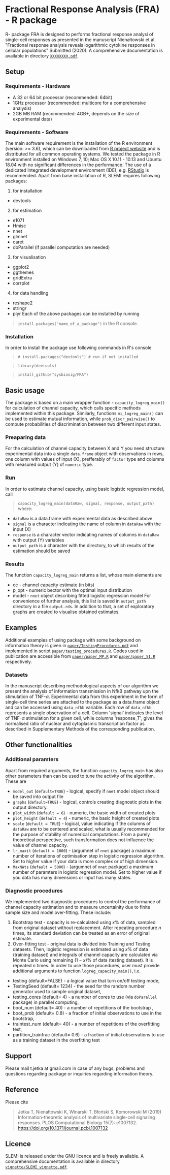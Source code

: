 # Fractional Response Analysis (FRA) - R package
R- package FRA is designed to performs fractional response analysi of single-cell responses as presented in the manuscript Nienałtowski et al. "Fractional response analysis reveals logarithmic cytokine responses in cellular populations" Submitted (2020).
 A comprehensive documentation is available in directory [`XXXXXXXX.pdf`](https://github.com/sysbiosig/XXXXXXX).
 ## Setup
 ### Requirements - Hardware
  + A 32 or 64 bit processor (recommended: 64bit)
  + 1GHz processor (recommended: multicore for a comprehensive analysis)
  + 2GB MB RAM (recommended: 4GB+, depends on the size of experimental data)
 ### Requirements - Software
The main software requirement is the installation of the R environment (version: >= 3.6), which can be downloaded from [R project website](https://www.r-project.org) and is distributed for all common operating systems.  We tested the package in R environment installed on Windows 7, 10; Mac OS X 10.11 - 10.13 and Ubuntu 18.04 with no significant differences in the performance. The use of a dedicated Integrated development environment (IDE), e.g. [RStudio](https://www.rstudio.com) is recommended. 
 Apart from base installation of R, SLEMI requires following packages:
 1. for installation 
   + devtools
  
2. for estimation
  
  + e1071
  + Hmisc
  + nnet
  + glmnet
  + caret
  + doParallel (if parallel computation are needed)
  
3. for visualisation
  + ggplot2
  + ggthemes
  + gridExtra
  + corrplot
  
4. for data handling
  + reshape2
  + stringr
  + plyr
 Each of the above packages can be installed by running 
> `install.packages("name_of_a_package")`
 in the R console.
 ### Installation
 In order to install the package use following commands in R's console
 > `# install.packages("devtools") # run if not installed`
 
 > `library(devtools)`
 
 > `install_github("sysbiosig/FRA")`
 
 ## Basic usage
 The package is based on a main wrapper function - `capacity_logreg_main()` for calculation of channel capacity, which calls specific methods implemented within this package. Similarly, functions `mi_logreg_main()` can be used to estimate mutual information, while `prob_discr_pairwise()` to compute probabilities of discrimination between two different input states.
 ### Preaparing data
 For the calculation of channel capacity between X and Y you need structure experimental data into a single `data.frame` object with observations in rows, one column with values of input (X), prefferably of `factor` type and columns with measured output (Y) of `numeric` type.
 ### Run
 In order to estimate channel capacity, using basic logistic regression model, call
> `capacity_logreg_main(dataRaw, signal, response, output_path)`
where: 
* `dataRaw` is a data.frame with experimental data as described above
* `signal` is a character indicating the name of column in `dataRaw` with the input (X)
* `response` is a character vector indicating names of columns in `dataRaw` with output (Y) variables
* `output_path` is a character with the directory, to which results of the estimation should be saved
 ### Results
 The function `capacity_logreg_main` returns a list, whose main elements are
 * cc - channel capacity estimate (in bits)
* p_opt - numeric bector with the optimal input distribution
* model - `nnet` object describing fitted logistic regression model
 For convenience of further analysis, this list is saved in `output_path` directory in a file `output.rds`. In addition to that, a set of exploratory graphs are created to visualise obtained estimates.
 ## Examples
 Additional examples of using package with some background on information theory is given in [`paper/TestingProcedures.pdf`](https://github.com/sysbiosig/SLEMI/blob/master/paper/TestingProcedures.pdf) and implemented in script [`paper/testing_procedures.R`](https://github.com/sysbiosig/SLEMI/blob/master/paper/testing_procedures.R). Codes used in publication are accessible from [`paper/paper_MP.R`](https://github.com/sysbiosig/SLEMI/blob/master/paper/paper_MP.R) and [`paper/paper_SI.R`](https://github.com/sysbiosig/SLEMI/blob/master/paper/paper_SI.R) respectively.
 ### Datasets
 In the manuscript describing methodological aspects of our algorithm we present the analysis of information transmission in NfkB pathway upn the stimulation of TNF-$\alpha$. Experimental data from this experiment in the form of single-cell time series are attached to the package as a data.frame object and can be accessed using `data_nfkb` variable.
 Each row of `data_nfkb` represents a single observation of a cell. Column 'signal' indicates the level of TNF-$\alpha$ stimulation for a given cell, while columns 'response_T', gives the normalised ratio of nuclear and cytoplasmic transcription factor as described in Supplementary Methods of the corresponding publication. 
 ## Other functionalities
 ### Additional paramters
 Apart from required arguments, the function `capacity_logreg_main` has also other parameters than can be used to tune the activity of the algorithm. These are
 * `model_out` (`default=TRUE`) - logical, specify if `nnet` model object should be saved into output file
* `graphs` (`default=TRUE`) - logical, controls creating diagnostic plots in the output directory.
* `plot_width` (`default = 6`) - numeric, the basic width of created plots 
* `plot_height` (`default = 4`) - numeric, the basic height of created plots
* `scale` (`default = TRUE`) - logical, value indicating if the columns of `dataRaw` are to be centered and scaled, what is usually recommended for the purpose of stability of numerical computations. From a purely theoretical perspective, such transformation does not influence the value of channel capacity.
* `lr_maxit` (`default = 1000`) - (argumnet of `nnet` package) a maximum number of iterations of optimisation step in logistic regression algorithm. Set to higher value if your data is more complex or of high dimension.
* `MaxNWts` (`default = 5000`) - (argumnet of `nnet` package) a maximum number of paramters in logistic regression model. Set to higher value if you data has many dimensions or input has many states.
 ### Diagnostic procedures
 We implemented two diagnostic procedures to control the performance of channel capacity estimation and to measure uncertainity due to finite sample size and model over-fitting. These include:
 1. Bootstrap test - capacity is re-calculated using $x$% of data, sampled from original dataset without replacement. After repeating procedure $n$ times, its standard deviation can be treated as an error of original estimate.
2. Over-fitting test - original data is divided into Training and Testing datasets. Then, logistic regression is estimated using $x$% of data (training dataset) and integrals of channel capacity are calculated via Monte Carlo using remaining $(1-x)$% of data (testing dataset). It is repeated $n$ times.
 In order to use those procedures, user must provide additional arguments to function `logreg_capacity_main()`, i.e.
 * testing (default=FALSE) - a logical value that turn on/off testing mode,
* TestingSeed (default= 1234) - the seed for the random number generator used to sample original dataset,
* testing_cores (default= 4) - a number of cores to use (via `doParallel` package) in parallel computing, 
* boot_num (default= 40) - a number of repetitions of the bootstrap , 
* boot_prob (default= 0.8) - a fraction of initial observations to  use in the bootstrap, 
* traintest_num (default= 40) - a number of repetitions of the overfitting test,
* partition_trainfrac (default= 0.6) - a fraction of initial observations to use as a training dataset in the overfitting test
 ## Support
 Please mail t.jetka at gmail.com in case of any bugs, problems and questions regarding package or inquiries regarding information theory.
 ## Reference
 Please cite
> Jetka T, Nienałtowski K, Winarski T, Błoński S, Komorowski M (2019) Information-theoretic analysis of multivariate single-cell signaling responses. PLOS Computational Biology 15(7): e1007132. https://doi.org/10.1371/journal.pcbi.1007132
 ## Licence
 SLEMI is released under the GNU licence and is freely available. A comprehensive documentation is available in directory [`vignette/SLEMI_vignette.pdf`](https://github.com/sysbiosig/SLEMI/blob/master/vignette/SLEMI_vignette.pdf).
